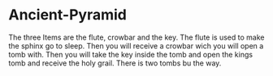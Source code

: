 # Ancient-Pyramid

The three Items are the flute, crowbar and the key. The flute is used to make the sphinx go to sleep. Then you will receive a crowbar wich you will open a tomb with. Then you will take the key inside the tomb and open the kings tomb and receive the holy grail. There is two tombs bu the way.
